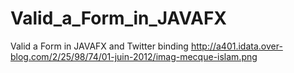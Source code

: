 # Valid_a_Form_in_JAVAFX
Valid a Form in JAVAFX and Twitter binding
http://a401.idata.over-blog.com/2/25/98/74/01-juin-2012/imag-mecque-islam.png
